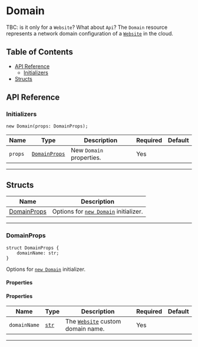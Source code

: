 # Domain

TBC: is it only for a `Website`? What about `Api`?
The `Domain` resource represents a network domain configuration of a [`Website`](./website.md) in the cloud.

## Table of Contents

- [API Reference](#api-reference)
    - [Initializers](#initializers)
- [Structs](#structs)

## API Reference <a id="api-reference"></a>

### Initializers <a id="initializers"></a>

```wing
new Domain(props: DomainProps);
```

| **Name** | **Type** | **Description** | **Required** | **Default** |
| --- | --- | --- | --- | --- |
| `props` | [`DomainProps`](#DomainProps-) | New `Domain` properties. | Yes | |

---

## Structs <a id="structs"></a>

| **Name** | **Description** |
| -------- | --------------- |
| [DomainProps](#DomainProps-) | Options for [`new Domain`](#initializers) initializer. |

---

### DomainProps <a id="DomainProps-"></a>

```wing
struct DomainProps {
    domainName: str;
}
```

Options for [`new Domain`](#initializers) initializer.

#### Properties <a name="Properties" id="Properties"></a>

#### Properties <a id="DomainProps.Properties"></a>

| **Name** | **Type** | **Description** | **Required** | **Default** |
| --- | --- | --- | --- | --- |
| `domainName` | [`str`](../spec.md) | The [`Website`](./website.md) custom domain name. | Yes | |

---
